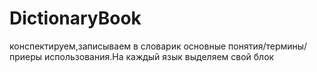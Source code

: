 # DictionaryBook
конспектируем,записываем в словарик основные понятия/термины/приеры использования.На каждый язык выделяем свой блок
